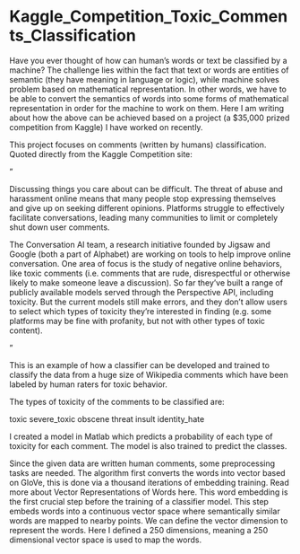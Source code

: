 # Kaggle_Competition_Toxic_Comments_Classification
Have you ever thought of how can human’s words or text be classified by a machine? The challenge lies within the fact that text or words are entities of semantic (they have  meaning in language or logic), while machine solves problem based on mathematical representation. In other words, we have to be able to convert the semantics of words into some forms of mathematical representation in order for the machine to work on them. Here I am writing about how the above can be achieved based on a project (a $35,000 prized competition from Kaggle) I have worked on recently.

This project focuses on comments (written by humans) classification. Quoted directly from the Kaggle Competition site:

”

Discussing things you care about can be difficult. The threat of abuse and harassment online means that many people stop expressing themselves and give up on seeking different opinions. Platforms struggle to effectively facilitate conversations, leading many communities to limit or completely shut down user comments.

The Conversation AI team, a research initiative founded by Jigsaw and Google (both a part of Alphabet) are working on tools to help improve online conversation. One area of focus is the study of negative online behaviors, like toxic comments (i.e. comments that are rude, disrespectful or otherwise likely to make someone leave a discussion). So far they’ve built a range of publicly available models served through the Perspective API, including toxicity. But the current models still make errors, and they don’t allow users to select which types of toxicity they’re interested in finding (e.g. some platforms may be fine with profanity, but not with other types of toxic content).

”

This is an example of how a classifier can be developed and trained to classify the data from a huge size of Wikipedia comments which have been labeled by human raters for toxic behavior.

The types of toxicity of the comments to be classified are:

toxic
severe_toxic
obscene
threat
insult
identity_hate

I created a model in Matlab which predicts a probability of each type of toxicity for each comment. The model is also trained to predict the classes.

Since the given data are written human comments, some preprocessing tasks are needed. The algorithm first converts the words into vector based on GloVe, this is done via a thousand iterations of embedding training. Read more about Vector Representations of Words here. This word embedding is the first crucial step before the training of a classifier model. This step embeds words into a continuous vector space where semantically similar words are mapped to nearby points. We can define the vector dimension to represent the words. Here I defined a 250 dimensions, meaning a 250 dimensional vector space is used to map the words.
